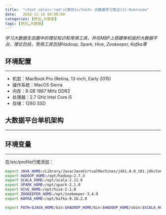 ```yaml
---
title:  "<font color='red'>[原创]</font> 大数据学习笔记(1)-Overview"
date:   2016-11-16 00:00:00
categories: [原创,大数据]
tags: [原创,大数据]
---
```


*学习大数据生态圈中的理论知识和常用工具，并在MBP上搭建单机版的大数据平台，理论包括，常用工具包括Hadoop, Spark, Hive, Zookeeper, Kafka等*

## 环境配置
---

* 机型：MacBook Pro (Retina, 13-inch, Early 2015)
* 操作系统：MacOS Sierra
* 内存：8 GB 1867 MHz DDR3
* 处理器：2.7 GHz Intel Core i5
* 存储：128G SSD

## 大数据平台单机架构
---


## 环境变量
---

在/etc/profile行尾添加：

```bash
export JAVA_HOME=/Library/Java/JavaVirtualMachines/jdk1.8.0_101.jdk/Contents/Home
export HADOOP_HOME=/opt/hadoop-2.7.3
export SCALA_HOME=/opt/scala-2.11.8
export SPARK_HOME=/opt/spark-2.1.0
export HIVE_HOME=/opt/hive-2.1.0
export ZOOKEEPER_HOME=/opt/zookeeper-3.4.9
export KAFKA_HOME=/opt/kafka-0.10.2.0

export PATH=$JAVA_HOME/bin:$HADOOP_HOME/bin:$HADOOP_HOME/sbin:$SCALA_HOME/bin:$SPARK_HOME/bin:$SPARK_HOME/sbin:$HIVE_HOME/bin:$ZOOKEEPER_HOME/bin:$KAFKA_HOME/bin:/usr/local/sbin:$PATH
```
